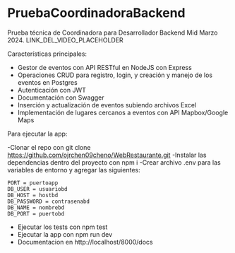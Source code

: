 # PruebaCoordinadoraBackend
Prueba técnica de Coordinadora para Desarrollador Backend Mid Marzo 2024. 
LINK_DEL_VIDEO_PLACEHOLDER

Características principales:
- Gestor de eventos con API RESTful en NodeJS con Express
- Operaciones CRUD para registro, login, y creación y manejo de los eventos en Postgres
- Autenticación con JWT
- Documentación con Swagger
- Inserción y actualización de eventos subiendo archivos Excel
- Implementación de lugares cercanos a eventos con API Mapbox/Google Maps
  
Para ejecutar la app:

-Clonar el repo con git clone https://github.com/ojrchen09cheno/WebRestaurante.git
-Instalar las dependencias dentro del proyecto con npm i
-Crear archivo .env para las variables de entorno y agregar las siguientes:
```
PORT = puertoapp
DB_USER = usuariobd
DB_HOST = hostbd
DB_PASSWORD = contrasenabd
DB_NAME = nombrebd
DB_PORT = puertobd
```
- Ejecutar los tests con npm test
- Ejecutar la app con npm run dev
- Documentacion en http://localhost/8000/docs
